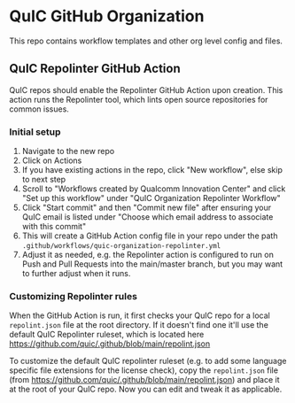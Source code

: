 # QuIC GitHub Organization

This repo contains workflow templates and other org level config and files.

## QuIC Repolinter GitHub Action

QuIC repos should enable the Repolinter GitHub Action upon creation. This action runs the Repolinter tool, which lints open source repositories for common issues.

### Initial setup

1. Navigate to the new repo
1. Click on Actions
1. If you have existing actions in the repo, click "New workflow", else skip to next step
1. Scroll to "Workflows created by Qualcomm Innovation Center" and click "Set up this workflow" under "QuIC Organization Repolinter Workflow"
1. Click "Start commit" and then "Commit new file" after ensuring your QuIC email is listed under "Choose which email address to associate with this commit"
1. This will create a GitHub Action config file in your repo under the path `.github/workflows/quic-organization-repolinter.yml`
1. Adjust it as needed, e.g. the Repolinter action is configured to run on Push and Pull Requests into the main/master branch, but you may want to further adjust when it runs.

### Customizing Repolinter rules

When the GitHub Action is run, it first checks your QuIC repo for a local `repolint.json` file at the root directory. If it doesn't find one it'll use the default QuIC Repolinter ruleset, which is located here https://github.com/quic/.github/blob/main/repolint.json

To customize the default QuIC repolinter ruleset (e.g. to add some language specific file extensions for the license check), copy the `repolint.json` file (from https://github.com/quic/.github/blob/main/repolint.json) and place it at the root of your QuIC repo. Now you can edit and tweak it as applicable.

